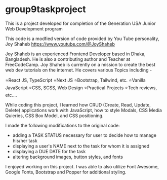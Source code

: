 # group9taskproject
This is a project developed for completion of the Generation USA Junior Web Development program

This code is a modfied version of code provided by You Tube personality, Joy Shaheb
https://www.youtube.com/@JoyShaheb

Joy Shaheb is an experienced Frontend Developer based in Dhaka, Bangladesh. He is also a contributing author and Teacher at FreeCodeCamp. Joy Shaheb is currently on a mission to create the best web dev tutorials on the internet. He covers various Topics including - 

⭐React JS, TypeScript
⭐Next JS
⭐Bootstrap, Tailwind, etc.
⭐Vanilla JavaScript
⭐CSS, SCSS, Web Design
⭐Practical Projects
⭐Tech reviews, etc....

While coding this project, I learned how CRUD (Create, Read, Update, Delete) applications work with JavaScript, how to style Modals, CSS Media Quieries, CSS Box Model, and CSS positioning. 

I made the following modifications to the original code:
- adding a TASK STATUS necessary for user to decide how to manage his/her task
- displaying a user's NAME next to the task for whom it is assigned
- displaying a DUE DATE for the task
- altering background images, button styles, and fonts

I enjoyed working on this project. I was able to also utilize Font Awesome, Google Fonts, Bootstrap and Popper for additional styling. 
